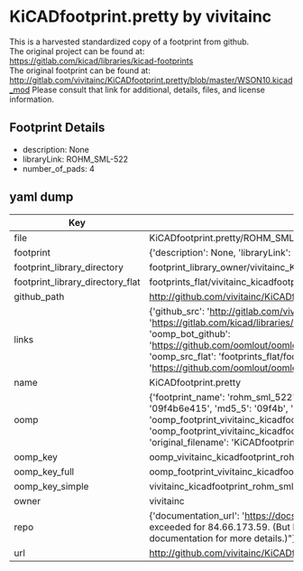 # KiCADfootprint.pretty by vivitainc  
This is a harvested standardized copy of a footprint from github.  
The original project can be found at:  
https://gitlab.com/kicad/libraries/kicad-footprints  
The original footprint can be found at:
http://gitlab.com/vivitainc/KiCADfootprint.pretty/blob/master/WSON10.kicad_mod
Please consult that link for additional, details, files, and license information.  
## Footprint Details
* description: None  
* libraryLink: ROHM_SML-522  
* number_of_pads: 4  
## yaml dump  
| Key | Value |  
| --- | --- |  
| file | KiCADfootprint.pretty/ROHM_SML-522.kicad_mod |  
| footprint | {'description': None, 'libraryLink': 'ROHM_SML-522', 'number_of_pads': 4} |  
| footprint_library_directory | footprint_library_owner/vivitainc_KiCADfootprint.pretty |  
| footprint_library_directory_flat | footprints_flat/vivitainc_kicadfootprint_rohm_sml_522/working |  
| github_path | http://github.com/vivitainc/KiCADfootprint.pretty/blob/master/ROHM_SML-522.kicad_mod |  
| links | {'github_src': 'http://gitlab.com/vivitainc/KiCADfootprint.pretty/blob/master/WSON10.kicad_mod', 'github_src_repo': 'https://gitlab.com/kicad/libraries/kicad-footprints', 'oomp_bot': 'footprints/vivitainc_kicadfootprint_rohm_sml_522/working', 'oomp_bot_github': 'https://github.com/oomlout/oomlout_oomp_footprint_bot/tree/main/footprints/vivitainc_kicadfootprint_rohm_sml_522/working', 'oomp_src_flat': 'footprints_flat/footprints_flat/vivitainc_kicadfootprint_rohm_sml_522/working', 'oomp_src_flat_github': 'https://github.com/oomlout/oomlout_oomp_footprint_src/tree/main/footprints_flat/vivitainc_kicadfootprint_rohm_sml_522/working'} |  
| name | KiCADfootprint.pretty |  
| oomp | {'footprint_name': 'rohm_sml_522', 'library_name': 'kicadfootprint', 'md5': '09f4b6e41553e968362e24542e190eb4', 'md5_10': '09f4b6e415', 'md5_5': '09f4b', 'md5_6': '09f4b6', 'oomp_key': 'oomp_vivitainc_kicadfootprint_rohm_sml_522', 'oomp_key_extra': 'oomp_footprint_vivitainc_kicadfootprint_rohm_sml_522', 'oomp_key_full': 'oomp_footprint_vivitainc_kicadfootprint_rohm_sml_522_09f4b6', 'oomp_key_simple': 'vivitainc_kicadfootprint_rohm_sml_522', 'original_filename': 'KiCADfootprint.pretty/ROHM_SML-522.kicad_mod', 'owner_name': 'vivitainc'} |  
| oomp_key | oomp_vivitainc_kicadfootprint_rohm_sml_522 |  
| oomp_key_full | oomp_footprint_vivitainc_kicadfootprint_rohm_sml_522 |  
| oomp_key_simple | vivitainc_kicadfootprint_rohm_sml_522 |  
| owner | vivitainc |  
| repo | {'documentation_url': 'https://docs.github.com/rest/overview/resources-in-the-rest-api#rate-limiting', 'message': "API rate limit exceeded for 84.66.173.59. (But here's the good news: Authenticated requests get a higher rate limit. Check out the documentation for more details.)"} |  
| url | http://github.com/vivitainc/KiCADfootprint.pretty |  

